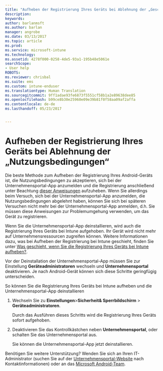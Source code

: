 ```yaml
---
title: "Aufheben der Registrierung Ihres Geräts bei Ablehnung der „Geschäftsbedingungen“ | Microsoft Docs"
description: 
keywords: 
author: barlanmsft
ms.author: barlan
manager: angrobe
ms.date: 03/13/2017
ms.topic: article
ms.prod: 
ms.service: microsoft-intune
ms.technology: 
ms.assetid: 4278f000-0258-4de5-93a1-195b48e5061e
searchScope:
- User help
ROBOTS: 
ms.reviewer: chrisbal
ms.suite: ems
ms.custom: intune-enduser
ms.translationtype: Human Translation
ms.sourcegitcommit: 9ff1adae93fe6873f5551cf58b1a2e89638dee85
ms.openlocfilehash: b99ce8b30e25960e09e39b81f0f58aa09af2affa
ms.contentlocale: de-de
ms.lasthandoff: 05/23/2017


---
```



# <a name="unenroll-your-device-if-you-declined-terms-of-use"></a>Aufheben der Registrierung Ihres Geräts bei Ablehnung der „Nutzungsbedingungen“

Die beste Methode zum Aufheben der Registrierung Ihres Android-Geräts ist, die Nutzungsbedingungen zu akzeptieren, sich bei der Unternehmensportal-App anzumelden und die Registrierung anschließend unter Beachtung [dieser Anweisungen](unenroll-your-device-from-intune-android.md) aufzuheben. Wenn Sie allerdings beim Versuch, sich bei der Unternehmensportal-App anzumelden, die Nutzungsbedingungen abgelehnt haben, können Sie sich bei späteren Versuchen nicht mehr bei der Unternehmensportal-App anmelden, d.h. Sie müssen diese Anweisungen zur Problemumgehung verwenden, um das Gerät zu registrieren.

Wenn Sie die Unternehmensportal-App deinstallieren, wird auch die Registrierung Ihres Geräts bei Intune aufgehoben. Ihr Gerät wird nicht mehr auf Unternehmensressourcen zugreifen können. Weitere Informationen dazu, was bei Aufheben der Registrierung bei Intune geschieht, finden Sie unter [Was geschieht, wenn Sie die Registrierung Ihres Geräts bei Intune aufheben?](what-happens-if-you-unenroll-your-device-from-intune-android.md).

Vor der Deinstallation der Unternehmensportal-App müssen Sie zur Einstellung **Geräteadministratoren** wechseln und **Unternehmensportal** deaktivieren. Je nach Android-Gerät können sich diese Schritte geringfügig unterscheiden.

So können Sie die Registrierung Ihres Geräts bei Intune aufheben und die Unternehmensportal-App deinstallieren

1.  Wechseln Sie zu **Einstellungen**&gt;**Sicherheit&amp; Sperrbildschirm** &gt; **Geräteadministratoren**.

    Durch das Ausführen dieses Schritts wird die Registrierung Ihres Geräts sofort aufgehoben.

2.  Deaktivieren Sie das Kontrollkästchen neben **Unternehmensportal**, oder schalten Sie das Unternehmensportal aus.

    Sie können die Unternehmensportal-App jetzt deinstallieren.

Benötigen Sie weitere Unterstützung? Wenden Sie sich an Ihren IT-Administrator (suchen Sie auf der [Unternehmensportal-Website](http://portal.manage.microsoft.com) nach Kontaktinformationen) oder an das <a href="mailto:wintunedroidfbk@microsoft.com?subject=I'm having unenrolling my Android device&body=Describe the issue you're experiencing here.">Microsoft Android-Team</a>.

